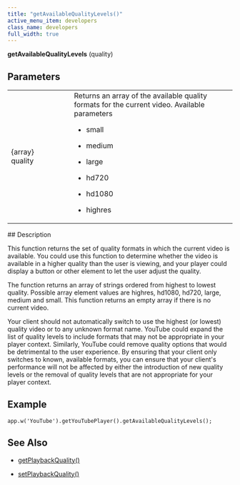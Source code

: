 ```yaml
---
title: "getAvailableQualityLevels()"
active_menu_item: developers
class_name: developers
full_width: true
---
```



**getAvailableQualityLevels** (quality)

## Parameters

<table>
<tr>
<td width="169">
{array} quality

</td>
<td width="17">
</td>
<td width="694">
Returns an array of the available quality formats for the current video. Available parameters

 - small

 - medium

 - large

 - hd720

 - hd1080

 - highres

</td>
</tr>
</table>
## Description

This function returns the set of quality formats in which the current video is available. You could use this function to determine whether the video is available in a higher quality than the user is viewing, and your player could display a button or other element to let the user adjust the quality.

The function returns an array of strings ordered from highest to lowest quality. Possible array element values are highres, hd1080, hd720, large, medium and small. This function returns an empty array if there is no current video.

Your client should not automatically switch to use the highest (or lowest) quality video or to any unknown format name. YouTube could expand the list of quality levels to include formats that may not be appropriate in your player context. Similarly, YouTube could remove quality options that would be detrimental to the user experience. By ensuring that your client only switches to known, available formats, you can ensure that your client's performance will not be affected by either the introduction of new quality levels or the removal of quality levels that are not appropriate for your player context.

## **Example**

     
    app.w('YouTube').getYouTubePlayer().getAvailableQualityLevels();
     
   

## **See Also**

 - [getPlaybackQuality()](getplaybackquality)

 - [setPlaybackQuality()](setplaybackquality)

